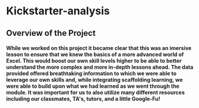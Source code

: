 # Kickstarter-analysis
## Overview of the Project
#### While we worked on this project it became clear that this was an imersive lesson to ensure that we knew the basics of a more advanced world of Excel. This would boost our own skill levels higher to be able to better understand the more complex and more in-depth lessons ahead. The data provided offered breathtaking information to which we were able to leverage our own skills and, while integrating scaffolding learning, we were able to build upon what we had learned as we went through the module. It was important for us to also utilize many different resources including our classmates, TA's, tutors, and a little Google-Fu!


